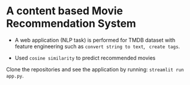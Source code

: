 # A content based Movie Recommendation System

* A web application (NLP task) is performed for TMDB dataset with feature engineering such as ` convert string to text `, ` create tags`.

* Used ` cosine similarity ` to predict recommended movies

Clone the repositories and see the application by running:  ` streamlit run app.py `.

